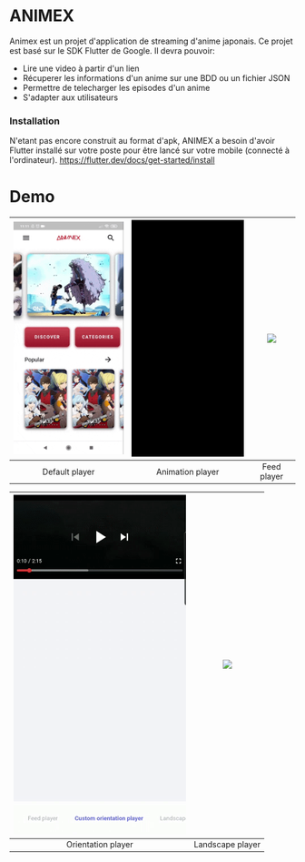 # ANIMEX

Animex est un projet d'application de streaming d'anime japonais. Ce projet est basé sur le SDK Flutter de Google.
Il devra pouvoir:
  - Lire une video à partir d'un lien
  - Récuperer les informations d'un anime sur une BDD ou un fichier JSON
  - Permettre de telecharger les episodes d'un anime
  - S'adapter aux utilisateurs

### Installation

N'etant pas encore construit au format d'apk, ANIMEX a besoin d'avoir Flutter installé sur votre poste pour être lancé sur votre mobile (connecté à l'ordinateur).
https://flutter.dev/docs/get-started/install

# Demo

 |                                                              ![](/images/homescreen.gif)                                                              |                                                                ![](/images/ajoutliste.gif)                                                                |                                                           ![](https://github.com/GeekyAnts/flick-video-player-demo-videos/blob/master/demo/feed_player.gif?raw=true)                                                           |
 | :-------------------------------------------------------------------------------------------------------------------------------------------------------------------------------------------------------------------------------------: | :-------------------------------------------------------------------------------------------------------------------------------------------------------------------------------------------------------------------------------------------: | :----------------------------------------------------------------------------------------------------------------------------------------------------------------------------------------------------------------------------: |
 | Default player  | Animation player  | Feed player  |


|                                                                     ![](https://github.com/GeekyAnts/flick-video-player-demo-videos/blob/master/demo/custom_orientation.gif?raw=true)                                                                      |                                                                ![](https://github.com/GeekyAnts/flick-video-player-demo-videos/blob/master/demo/landscape_player.gif?raw=true)                                                                |
| :--------------------------------------------------------------------------------------------------------------------------------------------------------------------------------------------------------------------------------------------------------: | :-------------------------------------------------------------------------------------------------------------------------------------------------------------------------------------------------------------------------------------------: |
| Orientation player  | Landscape player  |

